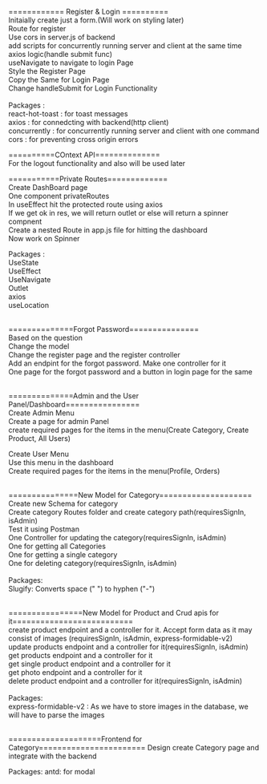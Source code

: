 ============ Register & Login ========== <br/>
Initaially create just a form.(Will work on styling later)<br/>
Route for register<br/>
Use cors in server.js of backend<br/>
add scripts for concurrently running server and client at the same time<br/>
axios logic(handle submit func)<br/>
useNavigate to navigate to login Page<br/>
Style the Register Page<br/>
Copy the Same for Login Page<br/>
Change handleSubmit for Login Functionality<br/>
<br/>
Packages :<br/>
react-hot-toast : for toast messages<br/>
axios : for connedcting with backend(http client)<br/>
concurrently : for concurrently running server and client with one command<br/>
cors : for preventing cross origin errors<br/>

==========COntext API==============<br/>
For the logout functionality and also will be used later<br/>

===========Private Routes=============<br/>
Create DashBoard page<br/>
One component privateRoutes<br/>
In useEffect hit the protected route using axios<br/>
If we get ok in res, we will return outlet or else will return a spinner compnent<br/>
Create a nested Route in app.js file for hitting the dashboard<br/>
Now work on Spinner<br/>

Packages :<br/>
UseState<br/>
UseEffect<br/>
UseNavigate<br/>
Outlet<br/>
axios<br/>
useLocation<br/>
<br/>

==============Forgot Password===============<br/>
Based on the question<br/>
Change the model<br/>
Change the register page and the register controller<br/>
Add an endpint for the forgot password. Make one controller for it<br/>
One page for the forgot password and a button in login page for the same<br/>
<br/>

==============Admin and the User Panel/Dashboard================<br/>
Create Admin Menu<br/>
Create a page for admin Panel<br/>
create required pages for the items in the menu(Create Category, Create Product, All Users)<br/>

Create User Menu<br/>
Use this menu in the dashboard<br/>
Create required pages for the items in the menu(Profile, Orders)<br/>
<br/>

===============New Model for Category====================<br/>
Create new Schema for category<br/>
Create category Routes folder and create category path(requiresSignIn, isAdmin)<br/>
Test it using Postman<br/>
One Controller for updating the category(requiresSignIn, isAdmin)<br/>
One for getting all Categories<br/>
One for getting a single category<br/>
One for deleting category(requiresSignIn, isAdmin)<br/>
<br/>
Packages:<br/>
Slugify: Converts space (" ") to hyphen ("-")<br/>
<br/>

================New Model for Product and Crud apis for it==========================<br/>
create product endpoint and a controller for it. Accept form data as it may consist of images
(requiresSignIn, isAdmin, express-formidable-v2)<br/>
update products endpoint and a controller for it(requiresSignIn, isAdmin)<br/>
get products endpoint and a controller for it<br/>
get single product endpoint and a controller for it<br/>
get photo endpoint and a controller for it<br/>
delete product endpoint and a controller for it(requiresSignIn, isAdmin)<br/>
<br/>
Packages:<br/>
express-formidable-v2 : As we have to store images in the database, we will have to parse the images<br/>
<br/>

====================Frontend for Category=======================
Design create Category page and integrate with the backend

Packages:
antd: for modal
